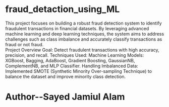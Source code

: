 # fraud_detaction_using_ML
This project focuses on building a robust fraud detection system to identify fraudulent transactions in financial datasets. By leveraging advanced machine learning and deep learning techniques, the system aims to address challenges such as class imbalance and accurately classify transactions as fraud or not fraud.
<br>
Project Overview
Goal: Detect fraudulent transactions with high accuracy, precision, and recall.
Techniques Used:
Machine Learning Models: XGBoost, Bagging, AdaBoost, Gradient Boosting, GaussianNB, ComplementNB, and MLP Classifier.
Handling Imbalanced Data: Implemented SMOTE (Synthetic Minority Over-sampling Technique) to balance the dataset and improve minority class detection.
<br>
<h1>Author--Sayed Jamiul Alam</h1>
